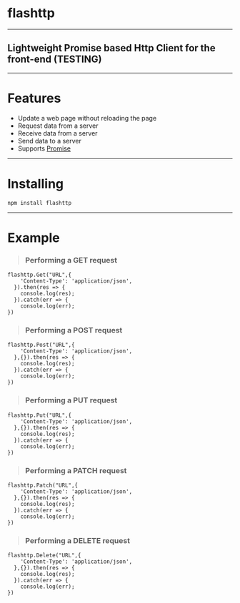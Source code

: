 # flashttp
___

## Lightweight Promise based Http Client for the front-end (TESTING)
___

# Features 
+ Update a web page without reloading the page
+ Request data from a server
+ Receive data from a server
+ Send data to a server
+ Supports [Promise](https://developer.mozilla.org/en/docs/Web/JavaScript/Reference/Global_Objects/Promise)

___

# Installing 

 ```npm install flashttp```

___

 # Example 

> ### Performing a GET request

```
flashttp.Get("URL",{
    'Content-Type': 'application/json',
  }).then(res => {
    console.log(res);
  }).catch(err => {
    console.log(err);
})
```

> ### Performing a POST request

```
flashttp.Post("URL",{
    'Content-Type': 'application/json',
  },{}).then(res => {
    console.log(res);
  }).catch(err => {
    console.log(err);
})
```

> ### Performing a PUT request

```
flashttp.Put("URL",{
    'Content-Type': 'application/json',
  },{}).then(res => {
    console.log(res);
  }).catch(err => {
    console.log(err);
})
```

> ### Performing a PATCH request

```
flashttp.Patch("URL",{
    'Content-Type': 'application/json',
  },{}).then(res => {
    console.log(res);
  }).catch(err => {
    console.log(err);
})
```

> ### Performing a DELETE request

```
flashttp.Delete("URL",{
    'Content-Type': 'application/json',
  },{}).then(res => {
    console.log(res);
  }).catch(err => {
    console.log(err);
})
```
